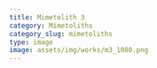 ```yaml
---
title: Mimetolith 3
category: Mimetoliths
category_slug: mimetoliths
type: image
image: assets/img/works/m3_1080.png
---
```

